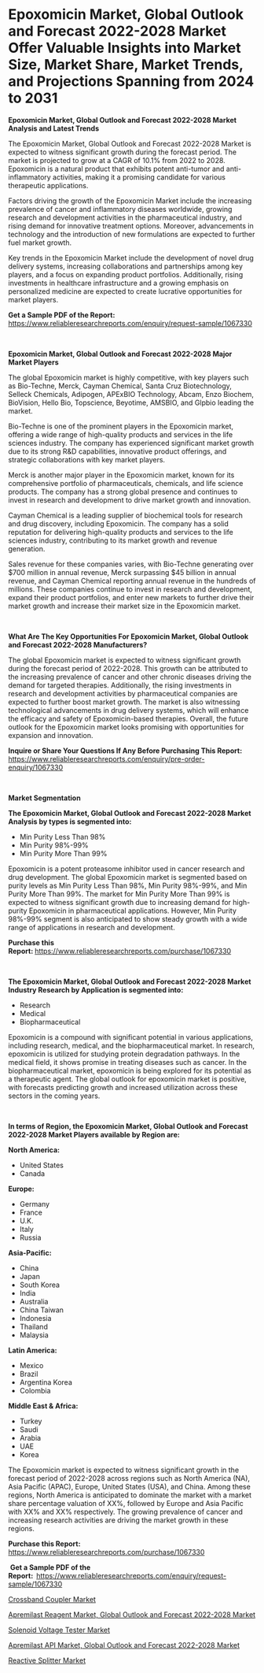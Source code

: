 <p><h1>Epoxomicin Market, Global Outlook and Forecast 2022-2028 Market Offer Valuable Insights into Market Size, Market Share, Market Trends, and Projections Spanning from 2024 to 2031</h1></p><p><strong>Epoxomicin Market, Global Outlook and Forecast 2022-2028 Market Analysis and Latest Trends</strong></p>
<p><p>The Epoxomicin Market, Global Outlook and Forecast 2022-2028 Market is expected to witness significant growth during the forecast period. The market is projected to grow at a CAGR of 10.1% from 2022 to 2028. Epoxomicin is a natural product that exhibits potent anti-tumor and anti-inflammatory activities, making it a promising candidate for various therapeutic applications. </p><p>Factors driving the growth of the Epoxomicin Market include the increasing prevalence of cancer and inflammatory diseases worldwide, growing research and development activities in the pharmaceutical industry, and rising demand for innovative treatment options. Moreover, advancements in technology and the introduction of new formulations are expected to further fuel market growth.</p><p>Key trends in the Epoxomicin Market include the development of novel drug delivery systems, increasing collaborations and partnerships among key players, and a focus on expanding product portfolios. Additionally, rising investments in healthcare infrastructure and a growing emphasis on personalized medicine are expected to create lucrative opportunities for market players.</p></p>
<p><strong>Get a Sample PDF of the Report:&nbsp;</strong> <a href="https://www.reliableresearchreports.com/enquiry/request-sample/1067330">https://www.reliableresearchreports.com/enquiry/request-sample/1067330</a></p>
<p>&nbsp;</p>
<p><strong>Epoxomicin Market, Global Outlook and Forecast 2022-2028 Major Market Players</strong></p>
<p><p>The global Epoxomicin market is highly competitive, with key players such as Bio-Techne, Merck, Cayman Chemical, Santa Cruz Biotechnology, Selleck Chemicals, Adipogen, APExBIO Technology, Abcam, Enzo Biochem, BioVision, Hello Bio, Topscience, Beyotime, AMSBIO, and Glpbio leading the market.</p><p>Bio-Techne is one of the prominent players in the Epoxomicin market, offering a wide range of high-quality products and services in the life sciences industry. The company has experienced significant market growth due to its strong R&D capabilities, innovative product offerings, and strategic collaborations with key market players.</p><p>Merck is another major player in the Epoxomicin market, known for its comprehensive portfolio of pharmaceuticals, chemicals, and life science products. The company has a strong global presence and continues to invest in research and development to drive market growth and innovation.</p><p>Cayman Chemical is a leading supplier of biochemical tools for research and drug discovery, including Epoxomicin. The company has a solid reputation for delivering high-quality products and services to the life sciences industry, contributing to its market growth and revenue generation.</p><p>Sales revenue for these companies varies, with Bio-Techne generating over $700 million in annual revenue, Merck surpassing $45 billion in annual revenue, and Cayman Chemical reporting annual revenue in the hundreds of millions. These companies continue to invest in research and development, expand their product portfolios, and enter new markets to further drive their market growth and increase their market size in the Epoxomicin market.</p></p>
<p>&nbsp;</p>
<p><strong>What Are The Key Opportunities For Epoxomicin Market, Global Outlook and Forecast 2022-2028 Manufacturers?</strong></p>
<p><p>The global Epoxomicin market is expected to witness significant growth during the forecast period of 2022-2028. This growth can be attributed to the increasing prevalence of cancer and other chronic diseases driving the demand for targeted therapies. Additionally, the rising investments in research and development activities by pharmaceutical companies are expected to further boost market growth. The market is also witnessing technological advancements in drug delivery systems, which will enhance the efficacy and safety of Epoxomicin-based therapies. Overall, the future outlook for the Epoxomicin market looks promising with opportunities for expansion and innovation.</p></p>
<p><strong>Inquire or Share Your Questions If Any Before Purchasing This Report:</strong> <a href="https://www.reliableresearchreports.com/enquiry/pre-order-enquiry/1067330">https://www.reliableresearchreports.com/enquiry/pre-order-enquiry/1067330</a></p>
<p>&nbsp;</p>
<p><strong>Market Segmentation</strong></p>
<p><strong>The Epoxomicin Market, Global Outlook and Forecast 2022-2028 Market Analysis by types is segmented into:</strong></p>
<p><ul><li>Min Purity Less Than 98%</li><li>Min Purity 98%-99%</li><li>Min Purity More Than 99%</li></ul></p>
<p><p>Epoxomicin is a potent proteasome inhibitor used in cancer research and drug development. The global Epoxomicin market is segmented based on purity levels as Min Purity Less Than 98%, Min Purity 98%-99%, and Min Purity More Than 99%. The market for Min Purity More Than 99% is expected to witness significant growth due to increasing demand for high-purity Epoxomicin in pharmaceutical applications. However, Min Purity 98%-99% segment is also anticipated to show steady growth with a wide range of applications in research and development.</p></p>
<p><strong>Purchase this Report:&nbsp;</strong><a href="https://www.reliableresearchreports.com/purchase/1067330">https://www.reliableresearchreports.com/purchase/1067330</a></p>
<p>&nbsp;</p>
<p><strong>The Epoxomicin Market, Global Outlook and Forecast 2022-2028 Market Industry Research by Application is segmented into:</strong></p>
<p><ul><li>Research</li><li>Medical</li><li>Biopharmaceutical</li></ul></p>
<p><p>Epoxomicin is a compound with significant potential in various applications, including research, medical, and the biopharmaceutical market. In research, epoxomicin is utilized for studying protein degradation pathways. In the medical field, it shows promise in treating diseases such as cancer. In the biopharmaceutical market, epoxomicin is being explored for its potential as a therapeutic agent. The global outlook for epoxomicin market is positive, with forecasts predicting growth and increased utilization across these sectors in the coming years.</p></p>
<p>&nbsp;</p>
<p><strong>In terms of Region, the Epoxomicin Market, Global Outlook and Forecast 2022-2028 Market Players available by Region are:</strong></p>
<p>
    <p> <strong> North America: </strong>
        <ul>
            <li>United States</li>
            <li>Canada</li>
        </ul>
        </p> 
    <p> <strong> Europe: </strong>
        <ul>
            <li>Germany</li>
            <li>France</li>
            <li>U.K.</li>
            <li>Italy</li>
            <li>Russia</li>
        </ul>
        </p> 
    <p> <strong> Asia-Pacific: </strong>
        <ul>
            <li>China</li>
            <li>Japan</li>
            <li>South Korea</li>
            <li>India</li>
            <li>Australia</li>
            <li>China Taiwan</li>
            <li>Indonesia</li>
            <li>Thailand</li>
            <li>Malaysia</li>
        </ul>
        </p> 
    <p> <strong> Latin America: </strong>
        <ul>
            <li>Mexico</li>
            <li>Brazil</li>
            <li>Argentina Korea</li>
            <li>Colombia</li>
        </ul>
        </p> 
    <p> <strong> Middle East & Africa: </strong>
        <ul>
            <li>Turkey</li>
            <li>Saudi</li>
            <li>Arabia</li>
            <li>UAE</li>
            <li>Korea</li>
        </ul>
    </p>
    </p>
<p><p>The Epoxomicin market is expected to witness significant growth in the forecast period of 2022-2028 across regions such as North America (NA), Asia Pacific (APAC), Europe, United States (USA), and China. Among these regions, North America is anticipated to dominate the market with a market share percentage valuation of XX%, followed by Europe and Asia Pacific with XX% and XX% respectively. The growing prevalence of cancer and increasing research activities are driving the market growth in these regions.</p></p>
<p><strong>Purchase this Report: </strong><a href="https://www.reliableresearchreports.com/purchase/1067330">https://www.reliableresearchreports.com/purchase/1067330</a></p>
<p>&nbsp;<strong>Get a Sample PDF of the Report:&nbsp;&nbsp;</strong><a href="https://www.reliableresearchreports.com/enquiry/request-sample/1067330">https://www.reliableresearchreports.com/enquiry/request-sample/1067330</a></p>
<p><strong></strong></p>
<p><p><a href="https://medium.com/@oralhayes/crossband-coupler-market-insights-into-market-cagr-market-trends-and-growth-strategies-f6b5711bf738">Crossband Coupler Market</a></p><p><a href="https://github.com/singletonthaxterkelliehr2df/Market-Research-Report-List-1/blob/main/apremilast-reagent-market-global-outlook-and-forecast-2022-2028-market.md">Apremilast Reagent Market, Global Outlook and Forecast 2022-2028 Market</a></p><p><a href="https://medium.com/@oralhayes/decoding-solenoid-voltage-tester-market-metrics-market-share-trends-and-growth-patterns-c419907571d0">Solenoid Voltage Tester Market</a></p><p><a href="https://github.com/RichRobinson5/Market-Research-Report-List-3/blob/main/apremilast-api-market-global-outlook-and-forecast-2022-2028-market.md">Apremilast API Market, Global Outlook and Forecast 2022-2028 Market</a></p><p><a href="https://medium.com/p/17db6143ffbe/edit">Reactive Splitter Market</a></p></p>